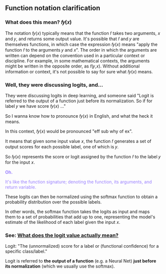 ## Function notation clarification

### What does this mean? 𝑓𝑦(𝑥)

The notation 𝑓𝑦(𝑥) typically means that the function 𝑓 takes two arguments, 𝑥 and 𝑦, and returns some output value. It's possible that 𝑓 and 𝑦 are themselves functions, in which case the expression 𝑓𝑦(𝑥) means "apply the function 𝑓 to the arguments 𝑦 and 𝑥". The order in which the arguments are written can depend on the convention used in a particular context or discipline. For example, in some mathematical contexts, the arguments might be written in the opposite order, as 𝑓(𝑦,𝑥). Without additional information or context, it's not possible to say for sure what 𝑓𝑦(𝑥) means.


### Well, they were discussing logits, and...

They were discussing logits in deep learning, and someone said "Logit is referred to the output of a function just before its normalization. So if for label 𝑦 we have score 𝑓𝑦(𝑥) ..."

So I wanna know how to pronounce 𝑓𝑦(𝑥) in English, and what the heck it means.

In this context, 𝑓𝑦(𝑥) would be pronounced "eff sub why of ex".

It means that given some input value 𝑥, the function 𝑓 generates a set of output scores for each possible label, one of which is 𝑦.

So 𝑓𝑦(𝑥) represents the score or logit assigned by the function 𝑓 to the label 𝑦 for the input 𝑥.

<span style="color:#997fff;font-weight:bold;">Oh.</span>

<span style="color:#997fff;">It's like the function signature; denoting the function, its arguments, and return variable.</span>

These logits can then be normalized using the softmax function to obtain a probability distribution over the possible labels.

In other words, the softmax function takes the logits as input and maps them to a set of probabilities that add up to one, representing the model's estimate of the likelihood of each label given the input 𝑥.

### See: [What does the logit value actually mean?](https://stats.stackexchange.com/questions/52825/what-does-the-logit-value-actually-mean#498922)

Logit: "The (unnormalized) score for a label or (functional confidence) for a specific class/label."

Logit is referred to **the output of a function** (e.g. a Neural Net) **just before its normalization** (which we usually use the softmax).

<br>
